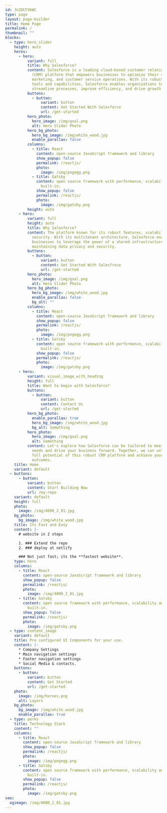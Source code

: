 ```yaml
---
id: JUJDCFVbWC
type: page
layout: page-builder
title: Home Page
permalink: /
thumbnail: ""
blocks:
  - type: hero_slider
    height: auto
    heros:
      - hero:
          variant: full
          title: Why Salesforce?
          content: Salesforce is a leading cloud-based customer relationship management
            (CRM) platform that empowers businesses to optimize their sales,
            marketing, and customer service operations. With its robust suite of
            tools and capabilities, Salesforce enables organizations to
            streamline processes, improve efficiency, and drive growth.
          buttons:
            - button:
                variant: button
                content: Get Started With Salesforce
                url: /get-started
          hero_photo:
            hero_image: /img/goal.png
            alt: Hero Slider Photo
          hero_bg_photo:
            hero_bg_image: /img/white_wood.jpg
            enable_parallax: false
          columns:
            - title: React
              content: open-source JavaScript framework and library
              show_popup: false
              permalink: /reactjs/
              photo:
                image: /img/pngegg.png
            - title: Gatsby
              content: open source framework with performance, scalability and security
                built-in.
              show_popup: false
              permalink: /reactjs/
              photo:
                image: /img/gatsby.png
          height: auto
      - hero:
          variant: full
          height: auto
          title: Why Salesforce?
          content: The platform known for its robust features, scalability, and top-notch
            security. With its multitenant architecture, Salesforce enables
            businesses to leverage the power of a shared infrastructure while
            maintaining data privacy and security.
          buttons:
            - button:
                variant: button
                content: Get Started With Salesfroce
                url: /get-started
          hero_photo:
            hero_image: /img/goal.png
            alt: Hero Slider Photo
          hero_bg_photo:
            hero_bg_image: /img/white_wood.jpg
            enable_parallax: false
            bg_alt: ""
          columns:
            - title: React
              content: open-source JavaScript framework and library
              show_popup: false
              permalink: /reactjs/
              photo:
                image: /img/pngegg.png
            - title: Gatsby
              content: open source framework with performance, scalability and security
                built-in.
              show_popup: false
              permalink: /reactjs/
              photo:
                image: /img/gatsby.png
      - hero:
          variant: visual_image_with_heading
          height: full
          title: Want to begin with Salesforce?
          buttons:
            - button:
                variant: button
                content: Contact Us
                url: /get-started
          hero_bg_photo:
            enable_parallax: true
            hero_bg_image: /img/white_wood.jpg
            bg_alt: Somwthing
          hero_photo:
            hero_image: /img/goal.png
            alt: Something
          content: Let's explore how Salesforce can be tailored to meet your specific
            needs and drive your business forward. Together, we can unlock the
            full potential of this robust CRM platform and achieve your desired
            outcomes.
    title: Home
    variant: default
  - buttons:
      - button:
          variant: button
          content: Start Building Now
          url: /my-repo
    variant: default
    height: full
    photo:
      image: /img/4000_2_01.jpg
    bg_photo:
      bg_image: /img/white_wood.jpg
    title: Its Fast and Easy
    content: |-
      # website in 2 steps

      1. ### Extend the repo 
      2. ### deploy at netlify

      ### N﻿ot just fast; its the **fastest website**.
    type: hero
    columns:
      - title: React
        content: open-source JavaScript framework and library
        show_popup: false
        permalink: /reactjs/
        photo:
          image: /img/4000_2_01.jpg
      - title: Gatsby
        content: open source framework with performance, scalability and security
          built-in.
        show_popup: false
        permalink: /reactjs/
        photo:
          image: /img/gatsby.png
  - type: content_image
    variant: default
    title: Pre configured UI Components for your use.
    content: |-
      * Company Settings
      * Main navigation settings
      * Footer navigation settings
      * Social Media & contacts.
    buttons:
      - button:
          variant: button
          content: Get Started
          url: /get-started
    photo:
      image: /img/heroes.png
      alt: Layers
    bg_photo:
      bg_image: /img/white_wood.jpg
      enable_parallax: true
  - type: perks
    title: Technology Stack
    content: ""
    columns:
      - title: React
        content: open-source JavaScript framework and library
        show_popup: false
        permalink: /reactjs/
        photo:
          image: /img/pngegg.png
      - title: Gatsby
        content: open source framework with performance, scalability and security
          built-in.
        show_popup: false
        permalink: /reactjs/
        photo:
          image: /img/gatsby.png
seo:
  ogimage: /img/4000_2_01.jpg
---
```

